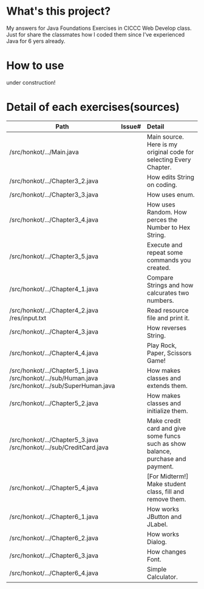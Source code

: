 # What's this project?
My answers for Java Foundations Exercises in CICCC Web Develop class.<br>
Just for share the classmates how I coded them since I've experienced Java for 6 yers already.

# How to use
under construction!

# Detail of each exercises(sources)
| Path                                 | Issue#   | Detail  |
| ------------------------------------ |:--------:|:----- |
| /src/honkot/.../Main.java            |          | Main source. Here is my original code for selecting Every Chapter. |
| /src/honkot/.../Chapter3_2.java      |          | How edits String on coding. |
| /src/honkot/.../Chapter3_3.java      |          | How uses enum. |
| /src/honkot/.../Chapter3_4.java      |          | How uses Random. How perces the Number to Hex String. |
| /src/honkot/.../Chapter3_5.java      |          | Execute and repeat some commands you created. |
| /src/honkot/.../Chapter4_1.java      |          | Compare Strings and how calcurates two numbers. |
| /src/honkot/.../Chapter4_2.java<br> /res/input.txt      |          | Read resource file and print it. |
| /src/honkot/.../Chapter4_3.java      |          | How reverses String. |
| /src/honkot/.../Chapter4_4.java      |          | Play Rock, Paper, Scissors Game! |
| /src/honkot/.../Chapter5_1.java <br> /src/honkot/.../sub/Human.java <br> /src/honkot/.../sub/SuperHuman.java     |          | How makes classes and extends them. |
| /src/honkot/.../Chapter5_2.java      |          | How makes classes and initialize them. |
| /src/honkot/.../Chapter5_3.java<br> /src/honkot/.../sub/CreditCard.java      |          | Make credit card and give some funcs such as show balance, purchase and payment. |
| /src/honkot/.../Chapter5_4.java      |          | [For Midterm!] Make student class, fill and remove them. |
| /src/honkot/.../Chapter6_1.java      |          | How works JButton and JLabel. |
| /src/honkot/.../Chapter6_2.java      |          | How works Dialog. |
| /src/honkot/.../Chapter6_3.java      |          | How changes Font. |
| /src/honkot/.../Chapter6_4.java      |          | Simple Calculator. |
